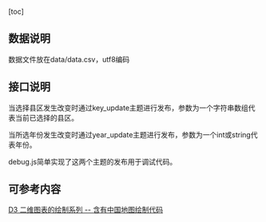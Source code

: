 [toc]

## 数据说明

数据文件放在data/data.csv，utf8编码

## 接口说明

当选择县区发生改变时通过key_update主题进行发布，参数为一个字符串数组代表当前已选择的县区。

当所选年份发生改变时通过year_update主题进行发布，参数为一个int或string代表年份。

debug.js简单实现了这两个主题的发布用于调试代码。

## 可参考内容

[D3 二维图表的绘制系列 -- 含有中国地图绘制代码](https://blog.csdn.net/zjw_python/article/details/98182540/)
